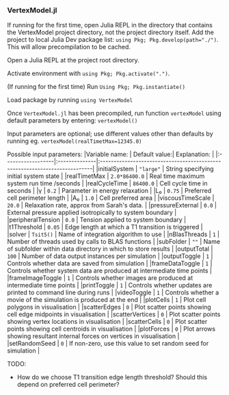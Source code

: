 ### VertexModel.jl

If running for the first time, open Julia REPL in the directory that contains the VertexModel project directory, not the project directory itself. 
Add the project to local Julia Dev package list: `using Pkg; Pkg.develop(path="./")`. This will allow precompilation to be cached. 

Open a Julia REPL at the project root directory. 

Activate environment with `using Pkg; Pkg.activate(".")`. 

(If running for the first time) Run `Using Pkg; Pkg.instantiate()`

Load package by running `using VertexModel`

Once `VertexModel.jl` has been precompiled, run function `vertexModel` using default parameters by entering:
`vertexModel()`

Input parameters are optional; use different values other than defaults by running eg. `vertexModel(realTimetMax=12345.0)`

Possible input parameters:
|Variable name:     | Default value:| Explanation:                                                               |
|:------------------|:--------------|:---------------------------------------------------------------------------|
|initialSystem      | `"large"`     | String specifying initial system state                                     |
|realTimetMax       | `2.0*86400.0` | Real time maximum system run time /seconds                                 |
|realCycleTime      | `86400.0`     | Cell cycle time in seconds                                                 |
|γ                  | `0.2`         | Parameter in energy relaxation                                             |
|L₀                 | `0.75`        | Preferred cell perimeter length                                            |
|A₀                 | `1.0`         | Cell preferred area                                                        |
|viscousTimeScale   | `20.0`        | Relaxation rate, approx from Sarah's data.                                 |
|pressureExternal   | `0.0`         | External pressure applied isotropically to system boundary                 |
|peripheralTension  | `0.0`         | Tension applied to system boundary                                         |
|t1Threshold        | `0.05`        | Edge length at which a T1 transition is triggered                          |
|solver             | `Tsit5()`     | Name of integration algorithm to use                                       |
|nBlasThreads       | `1`           | Number of threads used by calls to BLAS functions                          |
|subFolder          | `""`          | Name of subfolder within data directory in which to store results          |
|outputTotal        | `100`         | Number of data output instances per simulation                             |
|outputToggle       | `1`           | Controls whether data are saved from simulation                            |
|frameDataToggle    | `1`           | Controls whether system data are produced at intermediate time points      |
|frameImageToggle   | `1`           | Controls whether images are produced at intermediate time points           |
|printToggle        | `1`           | Controls whether updates are printed to command line during runs           |
|videoToggle        | `1`           | Controls whether a movie of the simulation is produced at the end          |
|plotCells          | `1`           | Plot cell polygons in visualisation                                        |
|scatterEdges       | `0`           | Plot scatter points showing cell edge midpoints in visualisation           |
|scatterVertices    | `0`           | Plot scatter points showing vertex locations in visualisation              |
|scatterCells       | `0`           | Plot scatter points showing cell centroids in visualisation                |
|plotForces         | `0`           | Plot arrows showing resultant internal forces on vertices in visualisation |
|setRandomSeed      | `0`           | If non-zero, use this value to set random seed for simulation              |


TODO:
- How do we choose T1 transition edge length threshold? Should this depend on preferred cell perimeter? 
